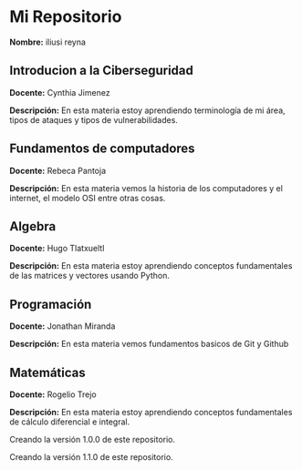 # Mi Repositorio

**Nombre:** iliusi reyna

## Introducion a la Ciberseguridad ##
**Docente:** Cynthia Jimenez 

**Descripción:** En esta materia estoy aprendiendo terminología de mi área, tipos de ataques y tipos de vulnerabilidades. 

## Fundamentos de computadores
**Docente:** Rebeca Pantoja

**Descripción:** En esta materia vemos la historia de los computadores y el internet, el modelo OSI entre otras cosas.

## Algebra
**Docente:** Hugo Tlatxueltl

**Descripción:** En esta materia estoy aprendiendo conceptos fundamentales de las matrices y vectores usando Python.

## Programación
**Docente:** Jonathan Miranda 

**Descripción:** En esta materia vemos fundamentos basicos de Git y Github 

## Matemáticas
**Docente:** Rogelio Trejo

**Descripción:** En esta materia estoy aprendiendo conceptos fundamentales de cálculo diferencial e integral.

Creando la versión 1.0.0 de este repositorio.

Creando la versión 1.1.0 de este repositorio. 


